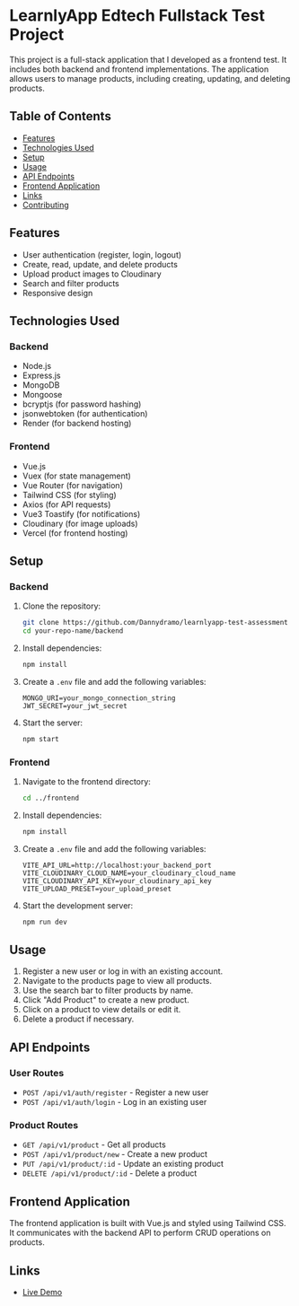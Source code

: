 # LearnlyApp Edtech Fullstack Test Project

This project is a full-stack application that I developed as a frontend test. It includes both backend and frontend implementations. The application allows users to manage products, including creating, updating, and deleting products.

## Table of Contents

-   [Features](#features)
-   [Technologies Used](#technologies-used)
-   [Setup](#setup)
-   [Usage](#usage)
-   [API Endpoints](#api-endpoints)
-   [Frontend Application](#frontend-application)
-   [Links](#links)
-   [Contributing](#contributing)

## Features

-   User authentication (register, login, logout)
-   Create, read, update, and delete products
-   Upload product images to Cloudinary
-   Search and filter products
-   Responsive design

## Technologies Used

### Backend

-   Node.js
-   Express.js
-   MongoDB
-   Mongoose
-   bcryptjs (for password hashing)
-   jsonwebtoken (for authentication)
-   Render (for backend hosting)


### Frontend

-   Vue.js
-   Vuex (for state management)
-   Vue Router (for navigation)
-   Tailwind CSS (for styling)
-   Axios (for API requests)
-   Vue3 Toastify (for notifications)
-   Cloudinary (for image uploads)
-   Vercel (for frontend hosting)

## Setup

### Backend

1. Clone the repository:

    ```bash
    git clone https://github.com/Dannydramo/learnlyapp-test-assessment
    cd your-repo-name/backend
    ```

2. Install dependencies:

    ```bash
    npm install
    ```

3. Create a `.env` file and add the following variables:

    ```env
    MONGO_URI=your_mongo_connection_string
    JWT_SECRET=your_jwt_secret
   
    ```

4. Start the server:
    ```bash
    npm start
    ```

### Frontend

1. Navigate to the frontend directory:

    ```bash
    cd ../frontend
    ```

2. Install dependencies:

    ```bash
    npm install
    ```

3. Create a `.env` file and add the following variables:

    ```env
    VITE_API_URL=http://localhost:your_backend_port
    VITE_CLOUDINARY_CLOUD_NAME=your_cloudinary_cloud_name
    VITE_CLOUDINARY_API_KEY=your_cloudinary_api_key
    VITE_UPLOAD_PRESET=your_upload_preset
    ```

4. Start the development server:
    ```bash
    npm run dev
    ```

## Usage

1. Register a new user or log in with an existing account.
2. Navigate to the products page to view all products.
3. Use the search bar to filter products by name.
4. Click "Add Product" to create a new product.
5. Click on a product to view details or edit it.
6. Delete a product if necessary.

## API Endpoints

### User Routes

-   `POST /api/v1/auth/register` - Register a new user
-   `POST /api/v1/auth/login` - Log in an existing user

### Product Routes

-   `GET /api/v1/product` - Get all products
-   `POST /api/v1/product/new` - Create a new product
-   `PUT /api/v1/product/:id` - Update an existing product
-   `DELETE /api/v1/product/:id` - Delete a product

## Frontend Application

The frontend application is built with Vue.js and styled using Tailwind CSS. It communicates with the backend API to perform CRUD operations on products.

## Links

-   [Live Demo](https://alumandu-daniel-learnlyapp-test.vercel.app/)


